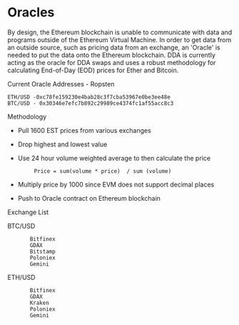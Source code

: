# Oracles

By design, the Ethereum blockchain is unable to communicate with data and programs outside of the Ethereum Virtual Machine.  In order to get data from an outside source, such as pricing data from an exchange, an 'Oracle' is needed to put the data onto the Ethereum blockchain.  DDA is currently acting as the oracle for DDA swaps and uses a robust methodology for calculating End-of-Day (EOD) prices for Ether and Bitcoin.


Current Oracle Addresses - Ropsten

    ETH/USD -0xc78fe159230e4bab28c3f7cba53967e0be3ee48e
    BTC/USD - 0x30346e7efc7b892c29989ce4374fc1af55acc8c3

Methodology

- Pull 1600 EST prices from various exchanges

- Drop highest and lowest value

- Use 24 hour volume weighted average to then calculate the price

           Price = sum(volume * price)  / sum (volume)
           
- Multiply price by 1000 since EVM does not support decimal places

- Push to Oracle contract on Ethereum blockchain



Exchange List

BTC/USD 

           Bitfinex
           GDAX
           Bitstamp
           Poloniex
           Gemini



ETH/USD

           Bitfinex
           GDAX
           Kraken
           Poloniex
           Gemini

